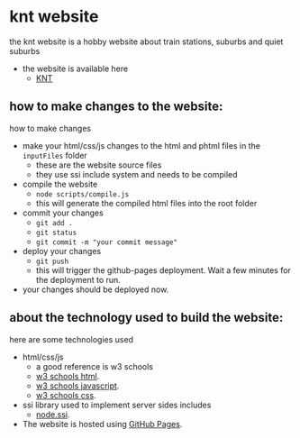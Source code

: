 # knt website

the knt website is a hobby website about train stations, suburbs and quiet suburbs
- the website is available here
  - [KNT](https://kingofpopmj1.github.io)

## how to make changes to the website:
how to make changes

- make your html/css/js changes to the html and phtml files in the `inputFiles` folder
  - these are the website source files
  - they use ssi include system and needs to be compiled
- compile the website
  - `node scripts/compile.js`
  - this will generate the compiled html files into the root folder
- commit your changes
  - `git add .`
  - `git status`
  - `git commit -m "your commit message"`
- deploy your changes
  - `git push`
  - this will trigger the github-pages deployment. Wait a few minutes for the deployment to run.
- your changes should be deployed now.

## about the technology used to build the website:

here are some technologies used

- html/css/js
  - a good reference is w3 schools
  - [w3 schools html](https://www.w3schools.com/html/).
  - [w3 schools javascript](https://www.w3schools.com/js/).
  - [w3 schools css](https://www.w3schools.com/css/).
- ssi library used to implement server sides includes
  - [node.ssi](https://www.npmjs.com/package/@ln-e/node-ssi).
- The website is hosted using [GitHub Pages](https://pages.github.com/).
